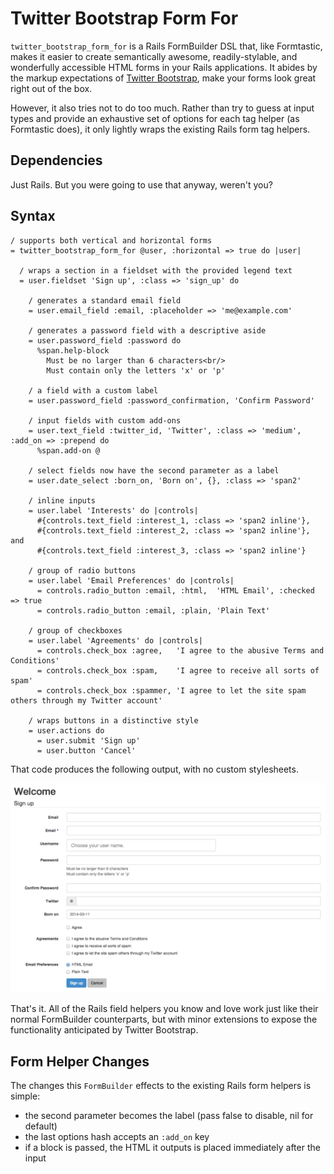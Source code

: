 Twitter Bootstrap Form For
==========================

`twitter_bootstrap_form_for` is a Rails FormBuilder DSL that, like Formtastic,
makes it easier to create semantically awesome, readily-stylable, and
wonderfully accessible HTML forms in your Rails applications. It abides by
the markup expectations of [Twitter Bootstrap], make your forms look great right
out of the box.

However, it also tries not to do too much. Rather than try to guess at input
types and provide an exhaustive set of options for each tag helper (as
Formtastic does), it only lightly wraps the existing Rails form tag helpers.

## Dependencies ##

Just Rails. But you were going to use that anyway, weren't you?

## Syntax ##

```haml
/ supports both vertical and horizontal forms
= twitter_bootstrap_form_for @user, :horizontal => true do |user|

  / wraps a section in a fieldset with the provided legend text
  = user.fieldset 'Sign up', :class => 'sign_up' do

    / generates a standard email field
    = user.email_field :email, :placeholder => 'me@example.com'

    / generates a password field with a descriptive aside
    = user.password_field :password do
      %span.help-block
        Must be no larger than 6 characters<br/>
        Must contain only the letters 'x' or 'p'

    / a field with a custom label
    = user.password_field :password_confirmation, 'Confirm Password'

    / input fields with custom add-ons
    = user.text_field :twitter_id, 'Twitter', :class => 'medium', :add_on => :prepend do
      %span.add-on @

    / select fields now have the second parameter as a label
    = user.date_select :born_on, 'Born on', {}, :class => 'span2'

    / inline inputs
    = user.label 'Interests' do |controls|
      #{controls.text_field :interest_1, :class => 'span2 inline'},
      #{controls.text_field :interest_2, :class => 'span2 inline'}, and
      #{controls.text_field :interest_3, :class => 'span2 inline'}

    / group of radio buttons
    = user.label 'Email Preferences' do |controls|
      = controls.radio_button :email, :html,  'HTML Email', :checked => true
      = controls.radio_button :email, :plain, 'Plain Text'

    / group of checkboxes
    = user.label 'Agreements' do |controls|
      = controls.check_box :agree,   'I agree to the abusive Terms and Conditions'
      = controls.check_box :spam,    'I agree to receive all sorts of spam'
      = controls.check_box :spammer, 'I agree to let the site spam others through my Twitter account'

    / wraps buttons in a distinctive style
    = user.actions do
      = user.submit 'Sign up'
      = user.button 'Cancel'
```

That code produces the following output, with no custom stylesheets.

![](https://github.com/stouset/twitter_bootstrap_form_for/raw/master/examples/screenshot.png)

That's it. All of the Rails field helpers you know and love work just like
their normal FormBuilder counterparts, but with minor extensions to expose
the functionality anticipated by Twitter Bootstrap.

## Form Helper Changes ##

The changes this `FormBuilder` effects to the existing Rails form helpers is
simple:

  * the second parameter becomes the label (pass false to disable, nil for default)
  * the last options hash accepts an `:add_on` key
  * if a block is passed, the HTML it outputs is placed immediately after the input

[Twitter Bootstrap]: http://twitter.github.com/bootstrap/
